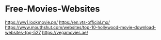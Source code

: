# Free-Movies-Websites
https://ww1.lookmovie.pn/
https://en.yts-official.mx/
https://www.mouthshut.com/websites/top-10-hollywood-movie-download-websites-tpg-527
https://vegamovies.ae/
